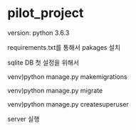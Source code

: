 # pilot_project

version: python 3.6.3

requirements.txt를 통해서 pakages 설치

sqlite DB 첫 설정을 위해서

venv)python manage.py makemigrations

venv)python manage.py migrate

venv)python manage.py createsuperuser

server 실행
